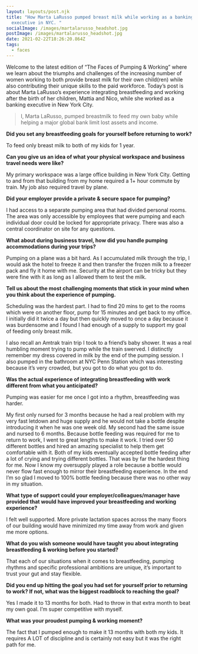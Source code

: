 ```yaml
---
layout: layouts/post.njk
title: "How Marta LaRusso pumped breast milk while working as a banking
  executive in NYC. "
socialImage: /images/martalarusso_headshot.jpg
postImage: /images/martalarusso_headshot.jpg
date: 2021-02-22T18:26:20.864Z
tags:
  - faces
---
```








Welcome to the latest edition of “The Faces of Pumping & Working” where we learn about the triumphs and challenges of the increasing number of women working to both provide breast milk for their own child(ren) while also contributing their unique skills to the paid workforce. Today’s post is about Marta LaRusso’s experience integrating breastfeeding and working after the birth of her children, Mattia and Nico, while she worked as a banking executive in New York City. 

> I, Marta LaRusso, pumped breastmilk to feed my own baby while helping a major global bank limit lost assets and income.



**Did you set any breastfeeding goals for yourself before returning to work?**

To feed only breast milk to both of my kids for 1 year.



**Can you give us an idea of what your physical workspace and business travel needs were like?**

My primary workspace was a large office building in New York City. Getting to and from that building from my home required a 1+ hour commute by train. My job also required travel by plane. 



**Did your employer provide a private & secure space for pumping?** 

I had access to a separate pumping area that had divided personal rooms. The area was only accessible by employees that were pumping and each individual door could be locked for appropriate privacy. There was also a central coordinator on site for any questions.



**What about during business travel, how did you handle pumping accommodations during your trips?**

Pumping on a plane was a bit hard. As I accumulated milk through the trip, I would ask the hotel to freeze it and then transfer the frozen milk to a freezer pack and fly it home with me. Security at the airport can be tricky but they were fine with it as long as I allowed them to test the milk. 



**Tell us about the most challenging moments that stick in your mind when you think about the experience of pumping.**

Scheduling was the hardest part. I had to find 20 mins to get to the rooms which were on another floor, pump for 15 minutes and get back to my office. I initially did it twice a day but then quickly moved to once a day because it was burdensome and I found I had enough of a supply to support my goal of feeding only breast milk.  

I also recall an Amtrak train trip I took to a friend’s baby shower. It was a real humbling moment trying to pump while the train swerved. I distinctly remember my dress covered in milk by the end of the pumping session. I also pumped in the bathroom at NYC Penn Station which was interesting because it’s very crowded, but you got to do what you got to do. 



**Was the actual experience of integrating breastfeeding with work different from what you anticipated?**

Pumping was easier for me once I got into a rhythm, breastfeeding was harder. 

My first only nursed for 3 months because he had a real problem with my very fast letdown and huge supply and he would not take a bottle despite introducing it when he was one week old. My second had the same issue and nursed to 6 months. Because bottle feeding was required for me to return to work, I went to great lengths to make it work. I tried over 50 different bottles and hired an amazing specialist to help them get comfortable with it. Both of my kids eventually accepted bottle feeding after a lot of crying and trying different bottles. That was by far the hardest thing for me. Now I know my oversupply played a role because a bottle would never flow fast enough to mirror their breastfeeding experience. In the end I’m so glad I moved to 100% bottle feeding because there was no other way in my situation.



**What type of support could your employer/colleagues/manager have provided that would have improved your breastfeeding and working experience?**

I felt well supported. More private lactation spaces across the many floors of our building would have minimized my time away from work and given me more options. 



**What do you wish someone would have taught you about integrating breastfeeding & working before you started?**

That each of our situations when it comes to breastfeeding, pumping rhythms and specific professional ambitions are unique, it’s important to trust your gut and stay flexible.



**Did you end up hitting the goal you had set for yourself prior to returning to work? If not, what was the biggest roadblock to reaching the goal?**

Yes I made it to 13 months for both. Had to throw in that extra month to beat my own goal. I’m super competitive with myself.



**What was your proudest pumping & working moment?** 

The fact that I pumped enough to make it 13 months with both my kids. It requires A LOT of discipline and is certainly not easy but it was the right path for me.